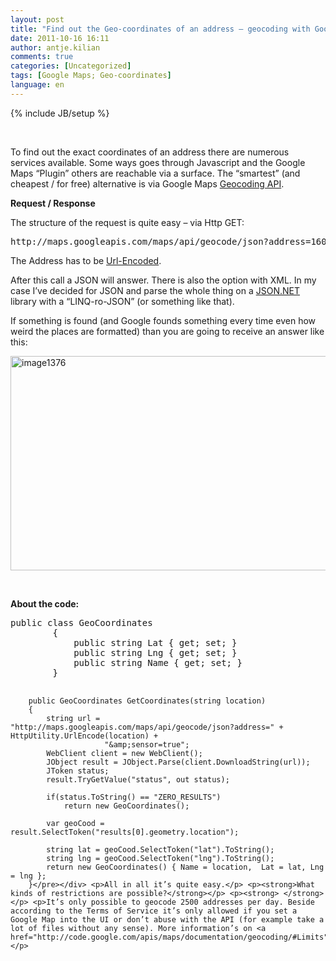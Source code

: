 ```yaml
---
layout: post
title: "Find out the Geo-coordinates of an address – geocoding with Google Maps"
date: 2011-10-16 16:11
author: antje.kilian
comments: true
categories: [Uncategorized]
tags: [Google Maps; Geo-coordinates]
language: en
---
```

{% include JB/setup %}
<p>&nbsp;</p> <p><strong> </strong></p> <p>To find out the exact coordinates of an address there are numerous services available. Some ways goes through Javascript and the Google Maps “Plugin” others are reachable via a surface. The “smartest” (and cheapest / for free) alternative is via Google Maps <a href="http://code.google.com/apis/maps/documentation/geocoding/">Geocoding API</a>.</p> <p><strong>Request / Response </strong></p> <p>The structure of the request is quite easy – via Http GET:</p> <div id="scid:812469c5-0cb0-4c63-8c15-c81123a09de7:b3d17ecc-b4d6-49d4-8b4c-f20fa85a3598" class="wlWriterEditableSmartContent" style="margin: 0px; display: inline; float: none; padding: 0px;"><pre class="c#">http://maps.googleapis.com/maps/api/geocode/json?address=1600+Amphitheatre+Parkway,+Mountain+View,+CA&amp;sensor=true</pre></div> <p>The Address has to be <a href="http://msdn.microsoft.com/en-us/library/zttxte6w.aspx">Url-Encoded</a>.</p> <p>After this call a JSON will answer. There is also the option with XML. In my case I’ve decided for JSON and parse the whole thing on a <a href="http://james.newtonking.com/pages/json-net.aspx">JSON.NET</a> library with a “LINQ-ro-JSON” (or something like that).</p> <p>If something is found (and Google founds something every time even how weird the places are formatted) than you are going to receive an answer like this:</p> <p><a href="http://code-inside.de/blog-in/wp-content/uploads/image1376.png"><img style="background-image: none; padding-left: 0px; padding-right: 0px; display: inline; padding-top: 0px; border: 0px;" title="image1376" src="http://code-inside.de/blog-in/wp-content/uploads/image1376_thumb.png" border="0" alt="image1376" width="535" height="343" /></a></p> <p>&nbsp;</p> <p><strong>About the code:</strong></p> <p><strong> </strong></p> <div id="scid:812469c5-0cb0-4c63-8c15-c81123a09de7:1dd4f5fb-f832-458f-92b9-5a0d84ad0383" class="wlWriterEditableSmartContent" style="margin: 0px; display: inline; float: none; padding: 0px;"><pre class="c#">public class GeoCoordinates
    	{
        	public string Lat { get; set; }
        	public string Lng { get; set; }
        	public string Name { get; set; }
		}

		public GeoCoordinates GetCoordinates(string location)
        {
            string url = "http://maps.googleapis.com/maps/api/geocode/json?address=" + HttpUtility.UrlEncode(location) +
                         "&amp;sensor=true";
            WebClient client = new WebClient();
            JObject result = JObject.Parse(client.DownloadString(url));
            JToken status;
            result.TryGetValue("status", out status);

            if(status.ToString() == "ZERO_RESULTS")
                return new GeoCoordinates();

            var geoCood = result.SelectToken("results[0].geometry.location");

            string lat = geoCood.SelectToken("lat").ToString();
            string lng = geoCood.SelectToken("lng").ToString();
            return new GeoCoordinates() { Name = location,  Lat = lat, Lng = lng };
        }</pre></div> <p>All in all it’s quite easy.</p> <p><strong>What kinds of restrictions are possible?</strong></p> <p><strong> </strong></p> <p>It’s only possible to geocode 2500 addresses per day. Beside according to the Terms of Service it’s only allowed if you set a Google Map into the UI or don’t abuse with the API (for example take a lot of files without any sense). More information’s on <a href="http://code.google.com/apis/maps/documentation/geocoding/#Limits">Google</a>.</p>
